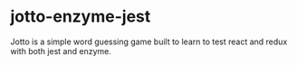 # jotto-enzyme-jest

Jotto is a simple word guessing game built to learn to test react and redux with both jest and enzyme.